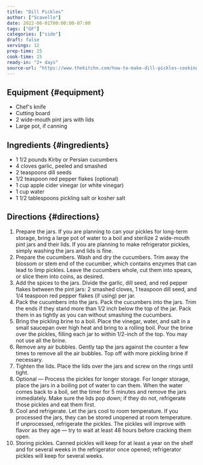```yaml
---
title: "Dill Pickles"
author: ["Scavello"]
date: 2022-06-01T00:00:00-07:00
tags: ["GF"]
categories: ["side"]
draft: false
servings: 12
prep-time: 25
cook-time: 15
ready-in: "2+ days"
source-url: "https://www.thekitchn.com/how-to-make-dill-pickles-cooking-lessons-from-the-kitchn-193350"
---
```


## Equipment {#equipment}

-   Chef's knife
-   Cutting board
-   2 wide-mouth pint jars with lids
-   Large pot, if canning


## Ingredients {#ingredients}

-   1 1/2 pounds Kirby or Persian cucumbers
-   4 cloves garlic, peeled and smashed
-   2 teaspoons dill seeds
-   1/2 teaspoon red pepper flakes (optional)
-   1 cup apple cider vinegar (or white vinegar)
-   1 cup water
-   1 1/2 tablespoons pickling salt or kosher salt


## Directions {#directions}

1.  Prepare the jars. If you are planning to can your pickles for long-term storage, bring a large pot of water to a boil and sterilize 2 wide-mouth pint jars and their lids. If you are planning to make refrigerator pickles, simply washing the jars and lids is fine.
2.  Prepare the cucumbers. Wash and dry the cucumbers. Trim away the blossom or stem end of the cucumber, which contains enzymes that can lead to limp pickles. Leave the cucumbers whole, cut them into spears, or slice them into coins, as desired.
3.  Add the spices to the jars. Divide the garlic, dill seed, and red pepper flakes between the pint jars: 2 smashed cloves, 1 teaspoon dill seed, and 1/4 teaspoon red pepper flakes (if using) per jar.
4.  Pack the cucumbers into the jars. Pack the cucumbers into the jars. Trim the ends if they stand more than 1/2 inch below the top of the jar. Pack them in as tightly as you can without smashing the cucumbers.
5.  Bring the pickling brine to a boil. Place the vinegar, water, and salt in a small saucepan over high heat and bring to a rolling boil. Pour the brine over the pickles, filling each jar to within 1/2-inch of the top. You may not use all the brine.
6.  Remove any air bubbles. Gently tap the jars against the counter a few times to remove all the air bubbles. Top off with more pickling brine if necessary.
7.  Tighten the lids. Place the lids over the jars and screw on the rings until tight.
8.  Optional — Process the pickles for longer storage. For longer storage, place the jars in a boiling pot of water to can them. When the water comes back to a boil, set the timer for 5 minutes and remove the jars immediately. Make sure the lids pop down; if they do not, refrigerate those pickles and eat them first.
9.  Cool and refrigerate. Let the jars cool to room temperature. If you processed the jars, they can be stored unopened at room temperature. If unprocessed, refrigerate the pickles. The pickles will improve with flavor as they age — try to wait at least 48 hours before cracking them open.
10. Storing pickles. Canned pickles will keep for at least a year on the shelf and for several weeks in the refrigerator once opened; refrigerator pickles will keep for several weeks.